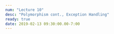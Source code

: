 ```yaml
---
num: "Lecture 10"
desc: "Polymorphism cont., Exception Handling"
ready: true
date: 2019-02-13 09:30:00.00-7:00
---
```

